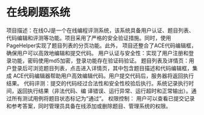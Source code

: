# 在线刷题系统
项目描述：在线OJ是一个在线编程评测系统，该系统具备用户认证、题目列表、代码编辑和评测等功能。项目采用了严格的安全验证措施。同时，使用PageHelper实现了题目列表的分页功能。此外，
项目还整合了ACE代码编辑框，确保用户可以高效地编辑和提交代码。 
用户认证与安全性：实现了用户注册和登录功能，密码使用md5加密，登录功能存在验证码验证。 
题目列表及详情页：用户登录后可浏览题目列表，点击进入详情页，其中包含题目描述和代码编辑框，集成
ACE代码编辑器帮助用户高效编辑代码。用户提交代码后，服务器将返回执行结果。 
代码评测：提交的代码经过合法性和安全性校验后执行。系统记录执行时间，返回执行结果（非法代码、编
译错误、运行异常、运行超时和正常输出）。通过所有测试用例将题目状态标记为“通过”。 
权限控制： 用户可以查看已提交记录和参考答案，同时管理员具备在线添加或删除题目、管理系统的权限。 
